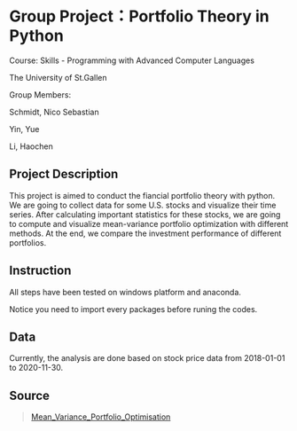 # Group Project：Portfolio Theory in Python

Course: Skills - Programming with Advanced Computer Languages

The University of St.Gallen

Group Members: 

Schmidt, Nico Sebastian 

Yin, Yue 

Li, Haochen

## Project Description

This project is aimed to conduct the fiancial portfolio theory with python. We are going to collect data for some U.S. stocks and visualize their time series. After calculating important statistics for these stocks, we are going to compute and visualize mean-variance portfolio optimization with different methods. At the end, we compare the investment performance of different portfolios.

## Instruction

All steps have been tested on windows platform and anaconda. 

Notice you need to import every packages before runing the codes.

## Data

Currently, the analysis are done based on stock price data from 2018-01-01 to 2020-11-30. 

## Source

> [Mean_Variance_Portfolio_Optimisation](https://github.com/JoBe10/Mean_Variance_Portfolio_Optimisation/blob/master/Efficient_Frontiers_Cryptos.ipynb)

